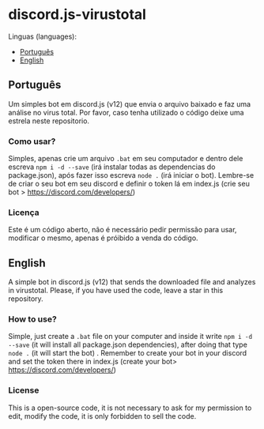 # discord.js-virustotal

Linguas (languages):
* [Português](#português)
* [English](#english)



## Português
Um simples bot em discord.js (v12) que envia o arquivo baixado e faz uma análise no virus total.
Por favor, caso tenha utilizado o código deixe uma estrela neste repositorio.

### Como usar?
Simples, apenas crie um arquivo `.bat` em seu computador e dentro dele escreva `npm i -d --save` (irá instalar todas as dependencias do package.json), após fazer isso escreva `node .` (irá iniciar o bot). Lembre-se de criar o seu bot em seu discord e definir o token lá em index.js (crie seu bot > https://discord.com/developers/)

### Licença
Este é um código aberto, não é necessário pedir permissão para usar, modificar o mesmo, apenas é próibido a venda do código.

## English
A simple bot in discord.js (v12) that sends the downloaded file and analyzes in virustotal.
Please, if you have used the code, leave a star in this repository.

### How to use?
Simple, just create a `.bat` file on your computer and inside it write `npm i -d --save` (it will install all package.json dependencies), after doing that type` node .` (it will start the bot) . Remember to create your bot in your discord and set the token there in index.js (create your bot> https://discord.com/developers/)

### License
This is a open-source code, it is not necessary to ask for my permission to edit, modify the code, it is only forbidden to sell the code.
